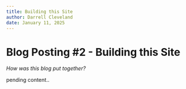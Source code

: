 ```yaml
---
title: Building this Site
author: Darrell Cleveland
date: January 11, 2025
---
```


# Blog Posting #2 - Building this Site

*How was this blog put together?*

pending content..